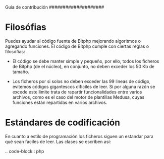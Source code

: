 Guia de contribución
####################

Filosófias
==========

Puedes ayudar al código fuente de Bitphp mejorando algoritmos o agregando funciones. El código de Bitphp cumple con ciertas reglas o filosófias:

- El código se debe manter simple y pequeño, por ello, todos los ficheros de Bitphp (de el núcleo), en conjunto, no deben exceder los 50 Kb de tamaño. 

- Los ficheros por si solos no deben exceder las 99 lineas de código, evitemos códigos gigantescos dificiles de leer. Si por alguna razón se excede este limite trata de rapartir funcionalidades entre varios archivos, como es el caso del motor de plantillas Medusa, cuyas funciones están repartidas en varios archivos.

Estándares de codificación
==========================

En cuanto a estilo de programación los ficheros siguen un estandar para qué sean faciles de leer. Las clases se escriben así:

.. code-block:: php

   <?php

   namespace Foo\Bar;

   use \Quux;
   use \Quuux;

   ClassName
   {
      public function baz()
      {
         /...
      }
   }

Las sentencias de control:

.. code-block:: php

   <?php

   if($foo)
   {
      // ...
   }
      else
   {
      // ...
   }

Se trata de usar lo más qué se pueda un if de una sola linea, o si puedes utiliza el operador ternario:

.. code-block:: php

   <?php

   function foo($bar)
   {
      if($bar === 'something') return true;
      // ...
   }

Creemos qué incluso los detalles pueden hacer la diferencia, por eso el código debe estar 100% optimizado. Puedes seguir algunos de estos consejos de optimización:

- **Variables:** No declares variables que no se vayan a usar ya que ocupan memoria. Utiliza constantes para aquellos valores que serán fijos a lo largo de la ejecución. A la hora de declarar variables siempre es preferible usar variables estáticas. Intenta evitar el uso de variables globales.
- **Unset:** Aunque PHP dispone de un Garbage Collector (liberador de memoria) no esta de mas usar la función unset para eliminar variables y aumentar la memoria disponible, sobretodo cuando se usan arrays o variables extensas en servidores limitados.
- **Comparaciones:** Los switch / case usan mas ciclos de procesador que los if / else, por lo tanto usa estos últimos siempre que puedas.
- **Bucles:** Un bucle for es mas lento que un while, que a su vez es mas lento que un do..while. Debes evitar que la condición de parada de tus bucles sea una función, mejor una variable donde se guarde el valor de la función previamente. Revisa tus bucles y elimina aquellos que realmente no son necesarios.
- **Comillas en PHP:** Usa siempre que puedas las comillas simples ya que a diferencia de las dobles, que interpolan los valores de las variables, estas solo interpretan literales, con la consiguiente mejora de procesamiento. Además debes evitar el uso del símbolo del dolar sin escapar (\$) entre comillas dobles ya que ralentiza el código enormemente.
- **Comprobar existencia de variables:** Cuando se necesite verificar la existencia de variables usaremos isset() antes que empty() o is_array(), ya que la primera es la mas eficiente.

Modificar o agregar ficheros al núcleo
======================================

Todos los componentes de Bitphp siguen el estandar ``PSR-4`` para la autocarga de clases. La espacio de nombres base de los componentes de Bitphp es ``\Bitphp`` y este apunta al directorio ``/bitphp/src``.

Si el componente es de ambito general va en ``/bitphp/src/Component.php``, entonces su espacio de nombres es ``\Bitphp``. Si el componente es de ambito especifico, bases de datos por ejemplo, va en ``/bitphp/src/Database/Component.php`` y su espacio de nombres sería ``\Bitphp\Database``.

Crear módulos para Bitphp
=========================

Es simplemente crear una libreria que haga algo útil y qué aproveche las herramientas del núcleo de Bitphp y qué en general trabaje bien con el framework.

Es ideal qué si vas a crear un módulo para bitphp siga el estandar ``PSR-4``, lo subes a github y lo registras en ``packagist`` para qué pueda ser instalado vía composer, te puedes poner en contacto (``bitphp@root404.com``) para registrar tu módulo y ayudar a difundirlo.